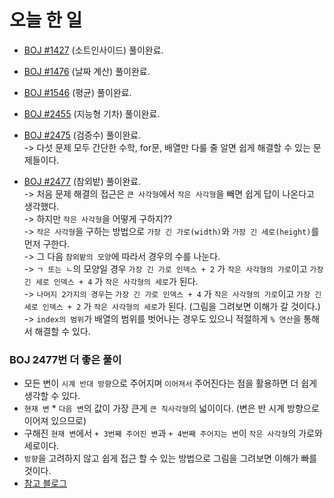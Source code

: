 # 오늘 한 일

* [BOJ #1427](https://www.acmicpc.net/problem/1427) (소트인사이드) 풀이완료.
* [BOJ #1476](https://www.acmicpc.net/problem/1476) (날짜 계산) 풀이완료.
* [BOJ #1546](https://www.acmicpc.net/problem/1546) (평균) 풀이완료.
* [BOJ #2455](https://www.acmicpc.net/problem/2455) (지능형 기차) 풀이완료.
* [BOJ #2475](https://www.acmicpc.net/problem/2475) (검증수) 풀이완료.  
-> 다섯 문제 모두 간단한 수학, for문, 배열만 다룰 줄 알면 쉽게 해결할 수 있는 문제들이다.  

* [BOJ #2477](https://www.acmicpc.net/problem/2477) (참외밭) 풀이완료.  
-> 처음 문제 해결의 접근은 `큰 사각형`에서 `작은 사각형`을 빼면 쉽게 답이 나온다고 생각했다.  
-> 하지만 `작은 사각형`을 어떻게 구하지??  
-> `작은 사각형`을 구하는 방법으로 `가장 긴 가로(width)`와 `가장 긴 세로(height)`를 먼저 구한다.  
-> 그 다음 `참외밭의 모양`에 따라서 경우의 수를 나눈다.  
-> `ㄱ 또는 ㄴ`의 모양일 경우 `가장 긴 가로 인덱스 + 2` 가 `작은 사각형의 가로`이고 `가장 긴 세로 인덱스 + 4` 가 `작은 사각형의 세로`가 된다.  
-> `나머지 2가지의 경우`는 `가장 긴 가로 인덱스 + 4` 가 `작은 사각형의 가로`이고 `가장 긴 세로 인덱스 + 2` 가 `작은 사각형의 세로`가 된다.  (그림을 그려보면 이해가 갈 것이다.)  
-> `index의 범위`가 배열의 범위를 벗어나는 경우도 있으니 적절하게 `% 연산`을 통해서 해결할 수 있다.

### BOJ 2477번 더 좋은 풀이
* 모든 변이 `시계 반대 방향`으로 주어지며 `이어져서` 주어진다는 점을 활용하면 더 쉽게 생각할 수 있다.
* `현재 변` * `다음 변`의 값이 가장 큰게 `큰 직사각형`의 넓이이다. (변은 반 시계 방향으로 이어져 있으므로)  
* 구해진 `현재 변`에서 `+ 3번째 주어진 변`과 `+ 4번째 주어지는 변`이 `작은 사각형`의 가로와 세로이다.  
* `방향`을 고려하지 않고 쉽게 접근 할 수 있는 방법으로 그림을 그려보면 이해가 빠를 것이다.
* [참고 블로그](https://plzfdaylife.tistory.com/54)
